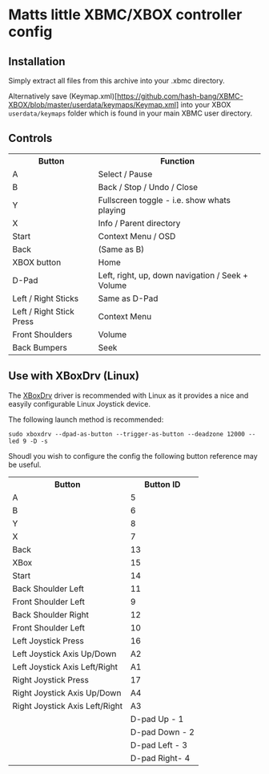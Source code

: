 Matts little XBMC/XBOX controller config
========================================

Installation
------------

Simply extract all files from this archive into your .xbmc directory.

Alternatively save (Keymap.xml)[https://github.com/hash-bang/XBMC-XBOX/blob/master/userdata/keymaps/Keymap.xml] into your XBOX `userdata/keymaps` folder which is found in your main XBMC user directory.


Controls
--------
<table>
	<tr>
		<th>Button</th>
		<th>Function</th>
	</tr>
	<tr>
		<td>A</td>
		<td>Select / Pause</td>
	</tr>
	<tr>
		<td>B</td>
		<td>Back /  Stop / Undo / Close</td>
	</tr>
	<tr>
		<td>Y</td>
		<td>Fullscreen toggle - i.e. show whats playing</td>
	</tr>
	<tr>
		<td>X</td>
		<td>Info / Parent directory</td>
	</tr>
	<tr>
		<td>Start</td>
		<td>Context Menu / OSD</td>
	</tr>
	<tr>
		<td>Back</td>
		<td>(Same as B)</td>
	</tr>
	<tr>
		<td>XBOX button</td>
		<td>Home</td>
	</tr>
	<tr>
		<td>D-Pad</td>
		<td>Left, right, up, down navigation / Seek + Volume</td>
	</tr>
	<tr>
		<td>Left / Right Sticks</td>
		<td>Same as D-Pad</td>
	</tr>
	<tr>
		<td>Left / Right Stick Press</td>
		<td>Context Menu</td>
	</tr>
	<tr>
		<td>Front Shoulders</td>
		<td>Volume</td>
	</tr>
	<tr>
		<td>Back Bumpers</td>
		<td>Seek</td>
	</tr>
</table>


Use with XBoxDrv (Linux)
------------------------
The [XBoxDrv](http://pingus.seul.org/~grumbel/xboxdrv/) driver is recommended with Linux as it provides a nice and easyily configurable Linux Joystick device.

The following launch method is recommended:

	sudo xboxdrv --dpad-as-button --trigger-as-button --deadzone 12000 --led 9 -D -s


Shoudl you wish to configure the config the following button reference may be useful.

<table>
	<tr>
		<th>Button</th>
		<th>Button ID</th>
	</tr>
	<tr>
		<td>A</td>
		<td>5</td>
	</tr>
	<tr>
		<td>B</td>
		<td>6</td>
	</tr>
	<tr>
		<td>Y</td>
		<td>8</td>
	</tr>
	<tr>
		<td>X</td>
		<td>7</td>
	</tr>
	<tr>
		<td>Back</td>
		<td>13</td>
	</tr>
	<tr>
		<td>XBox</td>
		<td>15</td>
	</tr>
	<tr>
		<td>Start</td>
		<td>14</td>
	</tr>
	<tr>
		<td>Back Shoulder Left</td>
		<td>11</td>
	</tr>
	<tr>
		<td>Front Shoulder Left</td>
		<td>9</td>
	</tr>
	<tr>
		<td>Back Shoulder Right</td>
		<td>12</td>
	</tr>
	<tr>
		<td>Front Shoulder Left</td>
		<td>10</td>
	</tr>
	<tr>
		<td>Left Joystick Press</td>
		<td>16</td>
	</tr>
	<tr>
		<td>Left Joystick Axis Up/Down</td>
		<td>A2</td>
	</tr>
	<tr>
		<td>Left Joystick Axis Left/Right</td>
		<td>A1</td>
	</tr>
	<tr>
		<td>Right Joystick Press</td>
		<td>17</td>
	</tr>
	<tr>
		<td>Right Joystick Axis Up/Down</td>
		<td>A4</td>
	</tr>
	<tr>
		<td>Right Joystick Axis Left/Right</td>
		<td>A3</td>
	</tr>
	<tr>
		<td></td>
		<td>D-pad Up - 1</td>
	</tr>
	<tr>
		<td></td>
		<td>D-pad Down - 2</td>
	</tr>
	<tr>
		<td></td>
		<td>D-pad Left - 3</td>
	</tr>
	<tr>
		<td></td>
		<td>D-pad Right- 4</td>
	</tr>
</table>
